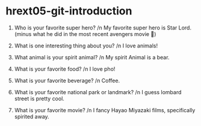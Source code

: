 # hrext05-git-introduction

1. Who is your favorite super hero?
/n
My favorite super hero is Star Lord.(minus what he did in the most recent avengers movie :facepalm:)

2. What is one interesting thing about you?
/n
I love animals!

3. What animal is your spirit animal?
/n
My spirit Animal is a bear.

4. What is your favorite food?
/n
I love pho!

5. What is your favorite beverage?
/n
Coffee.

6. What is your favorite national park or landmark?
/n
I guess lombard street is pretty cool.

7. What is your favorite movie?
/n
I fancy Hayao Miyazaki films, specifically spirited away.